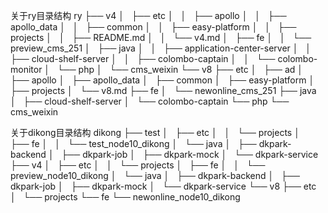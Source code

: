 关于ry目录结构
ry
├── v4
│   ├── etc
│   │   ├── apollo
│   │   ├── apollo_data
│   │   ├── common
│   │   ├── easy-platform
│   │   ├── projects
│   │   ├── README.md
│   │   └── v4.md
│   ├── fe
│   │   └── preview_cms_251
│   ├── java
│   │   ├── application-center-server
│   │   ├── cloud-shelf-server
│   │   ├── colombo-captain
│   │   └── colombo-monitor
│   └── php
│       └── cms_weixin
└── v8
    ├── etc
    │   ├── ad
    │   ├── apollo
    │   ├── apollo_data
    │   ├── common
    │   ├── easy-platform
    │   ├── projects
    │   └── v8.md
    ├── fe
    │   └── newonline_cms_251
    ├── java
    │   ├── cloud-shelf-server
    │   └── colombo-captain
    └── php
        └── cms_weixin



关于dikong目录结构
dikong
├── test
│   ├── etc
│   │   └── projects
│   ├── fe
│   │   └── test_node10_dikong
│   └── java
│       ├── dkpark-backend
│       ├── dkpark-job
│       ├── dkpark-mock
│       └── dkpark-service
├── v4
│   ├── etc
│   │   └── projects
│   ├── fe
│   │   └── preview_node10_dikong
│   └── java
│       ├── dkpark-backend
│       ├── dkpark-job
│       ├── dkpark-mock
│       └── dkpark-service
└── v8
    ├── etc
    │   └── projects
    └── fe
        └── newonline_node10_dikong
